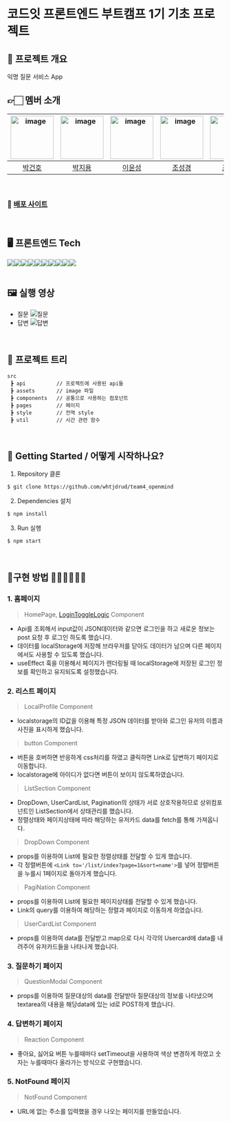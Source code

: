 # 코드잇 프론트엔드 부트캠프 1기 기초 프로젝트

## 📜 프로젝트 개요

익명 질문 서비스 App <br>

## 👉🏻 멤버 소개

| <img width="100"  alt="image" src="https://avatars.githubusercontent.com/u/102002013?v=4"> | <img width="100" alt="image" src="https://media.discordapp.net/attachments/1187367966237532240/1201753397985030164/ee7ae933e1fc9f16.jpg?ex=65caf711&is=65b88211&hm=096f35503d96fb647a710e6f888e08d94828d872a51efb6e1a8c53c85ec5872c&=&format=webp"> | <img width="100" alt="image" src='https://avatars.githubusercontent.com/u/135799803?v=4'> | <img width="100"  alt="image" src="https://github.com/mingzzi96/js-deep-dive-study/assets/134386378/49168e9e-0162-49a6-b80e-95a52b60eb45"> | <img width="100" alt="image" src="https://avatars.githubusercontent.com/u/126558640?v=4"> |
| :-: | :-: | :-: | :-: | :-: |
| [박건호](https://github.com/pgunoya) | [박지용](https://github.com/jiyong0106) | [이윤성](https://github.com/yunsunglee2) | [조성경](https://github.com/whtjdrud) | [조현진](https://github.com/ahrrrl) |

<br>

### 🔗 [배포 사이트](https://mokoko-openmind.netlify.app/)

<br>

## 🖥️ 프론트엔드 Tech

<div style="display:flex"> 
    <img src="https://img.shields.io/badge/html-E34F26?style=for-the-badge&logo=html5&logoColor=white"/>
  	<img src="https://img.shields.io/badge/css-1572B6?style=for-the-badge&logo=css3&logoColor=white">
    <img src="https://img.shields.io/badge/javascript-F7DF1E?style=for-the-badge&logo=javascript&logoColor=black">
    <img src="https://img.shields.io/badge/React-61DAFB?style=for-the-badge&logo=React&logoColor=white"/>
    <img src="https://img.shields.io/badge/Styledcomponents-DB7093?style=for-the-badge&logo=Styledcomponents&logoColor=white"/>
    <img src="https://img.shields.io/badge/React router-CA4245?style=for-the-badge&logo=Reactrouter&logoColor=white"/> 
    <img src="https://img.shields.io/badge/github-181717?style=for-the-badge&logo=github&logoColor=white"> 
    <img src="https://img.shields.io/badge/eslint-4B32C3?style=for-the-badge&logo=eslint&logoColor=white">
    <img src="https://img.shields.io/badge/prettier-F7B93E?style=for-the-badge&logo=prettier&logoColor=white">
    <img src="https://img.shields.io/badge/axios-DA291C?style=for-the-badge&logo=axios&logoColor=white">
</div>

<br>

## 🖼 실행 영상

- 질문 ![질문](https://cdn.discordapp.com/attachments/1187367966237532240/1201748609880838194/13fa6793b0916a27.gif?ex=65caf29c&is=65b87d9c&hm=8f2df412415aed5bd0021e248512f291d7aff39726c1db16efa5fd7df0a66f1d&)
- 답변 ![답변](https://cdn.discordapp.com/attachments/1187367966237532240/1201749117877878835/7e9b8530b624d5e4.gif?ex=65caf315&is=65b87e15&hm=d841960acd59b97a6c56bf7047bc10416e2c29a498503f44d2a9187dc2f9a89a&)

<br>

## 🎄 프로젝트 트리

```
src
 ┣ api          // 프로젝트에 사용된 api들
 ┣ assets       // image 파일
 ┣ components   // 공통으로 사용하는 컴포넌트
 ┣ pages        // 페이지
 ┣ style        // 전역 style
 ┣ util         // 시간 관련 함수
```

<br>

## 📍 Getting Started / 어떻게 시작하나요?

1. Repository 클론

```sh
$ git clone https://github.com/whtjdrud/team4_openmind
```

2. Dependencies 설치

```sh
$ npm install
```

3. Run 실행

```sh
$ npm start
```

<br>

## 🔧구현 방법 🦖🦕🐳🐬🐊🐷

### 1. 홈페이지

> HomePage, [LoginToggleLogic](https://img1.daumcdn.net/thumb/R1280x0/?scode=mtistory2&fname=https%3A%2F%2Fblog.kakaocdn.net%2Fdn%2Fuzqq2%2FbtsEa9YIkYU%2FERbMQ0Q6tB9yvg8YzdRNDK%2Fimg.png) Component

- Api를 조회해서 input값이 JSON데이터와 같으면 로그인을 하고 새로운 정보는 post 요청 후 로그인 하도록 했습니다.
- 데이터를 localStorage에 저장해 브라우저를 닫아도 데이터가 남으며 다른 페이지에서도 사용할 수 있도록 했습니다.
- useEffect 훅을 이용해서 페이지가 렌더링될 때 localStorage에 저장된 로그인 정보를 확인하고 유지되도록 설정했습니다.

### 2. 리스트 페이지

> LocalProfile Component

- localstorage의 ID값을 이용해 특정 JSON 데이터를 받아와 로그인 유저의 이름과 사진을 표시하게 했습니다.

> button Component

- 버튼을 호버하면 반응하게 css처리를 하였고 클릭하면 Link로 답변하기 페이지로 이동합니다.
- localstorage에 아이디가 없다면 버튼이 보이지 않도록하였습니다.

> ListSection Component

- DropDown, UserCardList, Pagination의 상태가 서로 상호작용하므로 상위컴포넌트인 ListSection에서 상태관리를 했습니다.
- 정렬상태와 페이지상태에 따라 해당하는 유저카드 data를 fetch를 통해 가져옵니다.

> DropDown Component

- props를 이용하여 List에 필요한 정렬상태를 전달할 수 있게 했습니다.
- 각 정렬버튼에 `<Link to='/list/index?page=1&sort=name'>`를 넣어 정렬버튼을 누를시 1페이지로 돌아가게 했습니다.

> PagiNation Component

- props를 이용하여 List에 필요한 페이지상태를 전달할 수 있게 했습니다.
- Link의 query를 이용하여 해당하는 정렬과 페이지로 이동하게 하였습니다.

> UserCardList Component

- props를 이용하여 data를 전달받고 map으로 다시 각각의 Usercard에 data를 내려주어 유저카드들을 나타나게 했습니다.

### 3. 질문하기 페이지

> QuestionModal Component

- props를 이용하여 질문대상의 data를 전달받아 질문대상의 정보를 나타냈으며 textarea의 내용을 해당data에 있는 id로 POST하게 했습니다.

### 4. 답변하기 페이지

> Reaction Component

- 좋아요, 싫어요 버튼 누를때마다 setTimeout을 사용하여 색상 변경하게 하였고 숫자는 누를때마다 올라가는 방식으로 구현했습니다.

### 5. NotFound 페이지

> NotFound Component

- URL에 없는 주소를 입력했을 경우 나오는 페이지를 만들었습니다.
